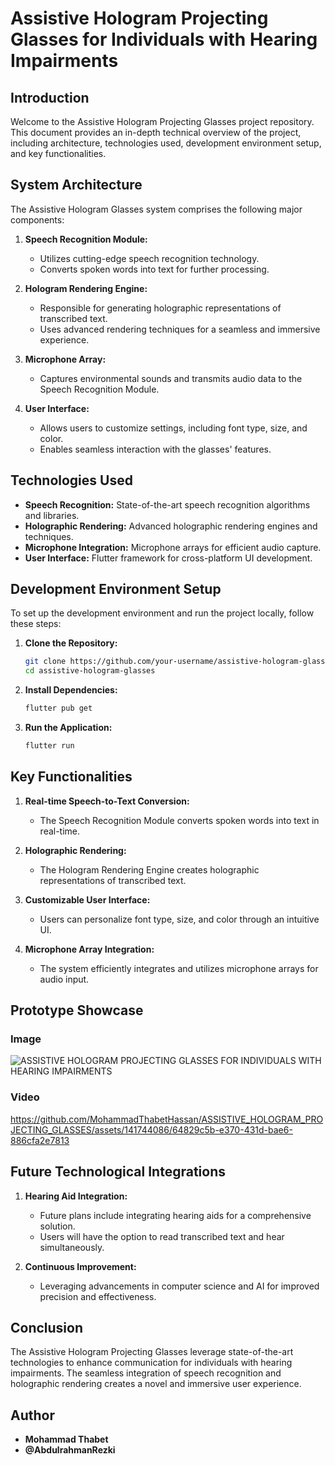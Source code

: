 # Assistive Hologram Projecting Glasses for Individuals with Hearing Impairments

## Introduction

Welcome to the Assistive Hologram Projecting Glasses project repository. This document provides an in-depth technical overview of the project, including architecture, technologies used, development environment setup, and key functionalities.

## System Architecture

The Assistive Hologram Glasses system comprises the following major components:

1. **Speech Recognition Module:**
   - Utilizes cutting-edge speech recognition technology.
   - Converts spoken words into text for further processing.

2. **Hologram Rendering Engine:**
   - Responsible for generating holographic representations of transcribed text.
   - Uses advanced rendering techniques for a seamless and immersive experience.

3. **Microphone Array:**
   - Captures environmental sounds and transmits audio data to the Speech Recognition Module.

4. **User Interface:**
   - Allows users to customize settings, including font type, size, and color.
   - Enables seamless interaction with the glasses' features.

## Technologies Used

- **Speech Recognition:** State-of-the-art speech recognition algorithms and libraries.
- **Holographic Rendering:** Advanced holographic rendering engines and techniques.
- **Microphone Integration:** Microphone arrays for efficient audio capture.
- **User Interface:** Flutter framework for cross-platform UI development.

## Development Environment Setup

To set up the development environment and run the project locally, follow these steps:

1. **Clone the Repository:**
   ```bash
   git clone https://github.com/your-username/assistive-hologram-glasses.git
   cd assistive-hologram-glasses
   ```

2. **Install Dependencies:**
   ```bash
   flutter pub get
   ```

3. **Run the Application:**
   ```bash
   flutter run
   ```

## Key Functionalities

1. **Real-time Speech-to-Text Conversion:**
   - The Speech Recognition Module converts spoken words into text in real-time.

2. **Holographic Rendering:**
   - The Hologram Rendering Engine creates holographic representations of transcribed text.

3. **Customizable User Interface:**
   - Users can personalize font type, size, and color through an intuitive UI.

4. **Microphone Array Integration:**
   - The system efficiently integrates and utilizes microphone arrays for audio input.

## Prototype Showcase

### Image
![ASSISTIVE HOLOGRAM PROJECTING GLASSES FOR INDIVIDUALS WITH HEARING IMPAIRMENTS](https://github.com/MohammadThabetHassan/ASSISTIVE_HOLOGRAM_PROJECTING_GLASSES/assets/141744086/3288b907-e044-4255-bab0-5cbc8c37f9b5)

### Video

https://github.com/MohammadThabetHassan/ASSISTIVE_HOLOGRAM_PROJECTING_GLASSES/assets/141744086/64829c5b-e370-431d-bae6-886cfa2e7813


## Future Technological Integrations

1. **Hearing Aid Integration:**
   - Future plans include integrating hearing aids for a comprehensive solution.
   - Users will have the option to read transcribed text and hear simultaneously.

2. **Continuous Improvement:**
   - Leveraging advancements in computer science and AI for improved precision and effectiveness.

## Conclusion

The Assistive Hologram Projecting Glasses leverage state-of-the-art technologies to enhance communication for individuals with hearing impairments. The seamless integration of speech recognition and holographic rendering creates a novel and immersive user experience.

## Author

- **Mohammad Thabet**
- **@AbdulrahmanRezki**
  


